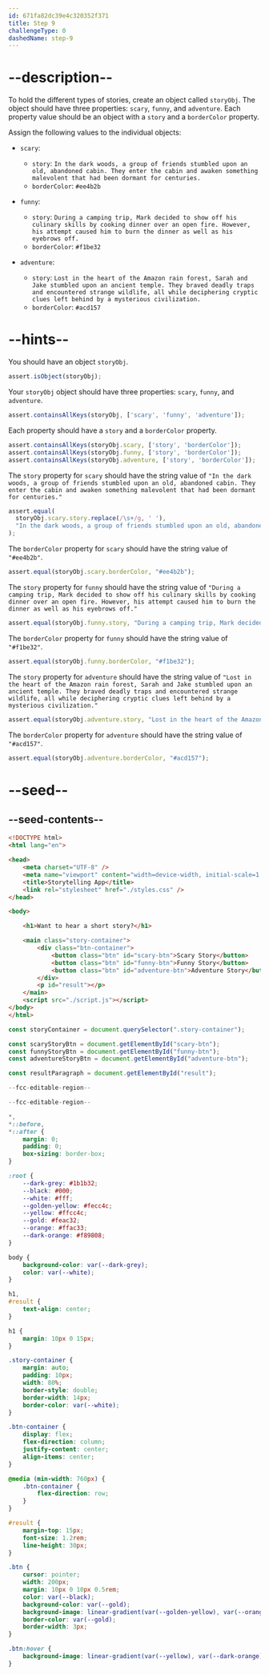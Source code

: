 ```yaml
---
id: 671fa82dc39e4c320352f371
title: Step 9
challengeType: 0
dashedName: step-9
---
```


# --description--

To hold the different types of stories, create an object called `storyObj`. The object should have three properties: `scary`, `funny`, and `adventure`. Each property value should be an object with a `story` and a `borderColor` property.

Assign the following values to the individual objects:

- `scary`:

  - `story`: `In the dark woods, a group of friends stumbled upon an old, abandoned cabin. They enter the cabin and awaken something malevolent that had been dormant for centuries.`
  - `borderColor`: `#ee4b2b`

- `funny`:

  - `story`: `During a camping trip, Mark decided to show off his culinary skills by cooking dinner over an open fire. However, his attempt caused him to burn the dinner as well as his eyebrows off.`
  - `borderColor`: `#f1be32`

- `adventure`:

  - `story`: `Lost in the heart of the Amazon rain forest, Sarah and Jake stumbled upon an ancient temple. They braved deadly traps and encountered strange wildlife, all while deciphering cryptic clues left behind by a mysterious civilization.`
  - `borderColor`: `#acd157`

# --hints--

You should have an object `storyObj`.

```js
assert.isObject(storyObj);
```

Your `storyObj` object should have three properties: `scary`, `funny`, and `adventure`.

```js
assert.containsAllKeys(storyObj, ['scary', 'funny', 'adventure']);
```

Each property should have a `story` and a `borderColor` property.

```js
assert.containsAllKeys(storyObj.scary, ['story', 'borderColor']);
assert.containsAllKeys(storyObj.funny, ['story', 'borderColor']);
assert.containsAllKeys(storyObj.adventure, ['story', 'borderColor']);
```

The `story` property for `scary` should have the string value of `"In the dark woods, a group of friends stumbled upon an old, abandoned cabin. They enter the cabin and awaken something malevolent that had been dormant for centuries."`

```js
assert.equal(
  storyObj.scary.story.replace(/\s+/g, ' '),
  "In the dark woods, a group of friends stumbled upon an old, abandoned cabin. They enter the cabin and awaken something malevolent that had been dormant for centuries."
);
```

The `borderColor` property for `scary` should have the string value of `"#ee4b2b"`.

```js
assert.equal(storyObj.scary.borderColor, "#ee4b2b");
```

The `story` property for `funny` should have the string value of `"During a camping trip, Mark decided to show off his culinary skills by cooking dinner over an open fire. However, his attempt caused him to burn the dinner as well as his eyebrows off."`

```js
assert.equal(storyObj.funny.story, "During a camping trip, Mark decided to show off his culinary skills by cooking dinner over an open fire. However, his attempt caused him to burn the dinner as well as his eyebrows off.");
```

The `borderColor` property for `funny` should have the string value of `"#f1be32"`.

```js
assert.equal(storyObj.funny.borderColor, "#f1be32");
```

The `story` property for `adventure` should have the string value of `"Lost in the heart of the Amazon rain forest, Sarah and Jake stumbled upon an ancient temple. They braved deadly traps and encountered strange wildlife, all while deciphering cryptic clues left behind by a mysterious civilization."`

```js
assert.equal(storyObj.adventure.story, "Lost in the heart of the Amazon rain forest, Sarah and Jake stumbled upon an ancient temple. They braved deadly traps and encountered strange wildlife, all while deciphering cryptic clues left behind by a mysterious civilization.");
```

The `borderColor` property for `adventure` should have the string value of `"#acd157"`.

```js
assert.equal(storyObj.adventure.borderColor, "#acd157");
```

# --seed--

## --seed-contents--

```html
<!DOCTYPE html>
<html lang="en">

<head>
    <meta charset="UTF-8" />
    <meta name="viewport" content="width=device-width, initial-scale=1.0" />
    <title>Storytelling App</title>
    <link rel="stylesheet" href="./styles.css" />
</head>

<body>

    <h1>Want to hear a short story?</h1>

    <main class="story-container">
        <div class="btn-container">
            <button class="btn" id="scary-btn">Scary Story</button>
            <button class="btn" id="funny-btn">Funny Story</button>
            <button class="btn" id="adventure-btn">Adventure Story</button>
        </div>
        <p id="result"></p>
    </main>
    <script src="./script.js"></script>
</body>
</html>
```

```js
const storyContainer = document.querySelector(".story-container");

const scaryStoryBtn = document.getElementById("scary-btn");
const funnyStoryBtn = document.getElementById("funny-btn");
const adventureStoryBtn = document.getElementById("adventure-btn");

const resultParagraph = document.getElementById("result");

--fcc-editable-region--

--fcc-editable-region--
```

```css
*,
*::before,
*::after {
    margin: 0;
    padding: 0;
    box-sizing: border-box;
}

:root {
    --dark-grey: #1b1b32;
    --black: #000;
    --white: #fff;
    --golden-yellow: #fecc4c;
    --yellow: #ffcc4c;
    --gold: #feac32;
    --orange: #ffac33;
    --dark-orange: #f89808;
}

body {
    background-color: var(--dark-grey);
    color: var(--white);
}

h1,
#result {
    text-align: center;
}

h1 {
    margin: 10px 0 15px;
}

.story-container {
    margin: auto;
    padding: 10px;
    width: 80%;
    border-style: double;
    border-width: 14px;
    border-color: var(--white);
}

.btn-container {
    display: flex;
    flex-direction: column;
    justify-content: center;
    align-items: center;
}

@media (min-width: 760px) {
    .btn-container {
        flex-direction: row;
    }
}

#result {
    margin-top: 15px;
    font-size: 1.2rem;
    line-height: 30px;
}

.btn {
    cursor: pointer;
    width: 200px;
    margin: 10px 0 10px 0.5rem;
    color: var(--black);
    background-color: var(--gold);
    background-image: linear-gradient(var(--golden-yellow), var(--orange));
    border-color: var(--gold);
    border-width: 3px;
}

.btn:hover {
    background-image: linear-gradient(var(--yellow), var(--dark-orange));
}
```
